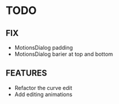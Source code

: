 # TODO

## FIX

- MotionsDialog padding
- MotionsDialog barier at top and bottom

## FEATURES

- Refactor the curve edit
- Add editing animations
